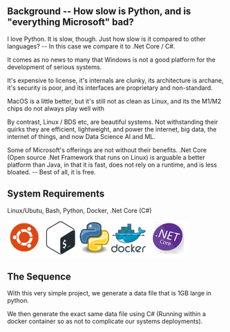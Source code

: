 ## Background -- How slow is Python, and is "everything Microsoft" bad?

I love Python.  It is slow, though.  Just how slow is it compared to other languages?  -- In this case we compare it to .Net Core / C#.

It comes as no news to many that Windows is not a good platform for the development of serious systems.

It's expensive to license, it's internals are clunky, its architecture is archane, it's security is poor, and its interfaces are proprietary and non-standard.

MacOS is a little better, but it's still not as clean as Linux, and its the M1/M2 chips do not always play well with 

By contrast, Linux / BDS etc, are beautiful systems.  Not withstanding their quirks they are efficient, lightweight, and power the internet, big data, the internet of things, and now Data Science AI and ML.

Some of Microsoft's offerings are not without their benefits.  .Net Core (Open source .Net Framework that runs on Linux) is arguable a better platform than Java, in that it is fast, does not rely on a runtime, and is less bloated.  -- Best of all, it is free.

## System Requirements

Linux/Ubutu, Bash, Python, Docker, .Net Core (C#)

![Depdendencies](artifacts/images/dependencies.png)

## The Sequence

With this very simple project, we generate a data file that is 1GB large in python.

We then generate the exact same data file using C# (Running within a docker container so as not to complicate our systems deployments).


